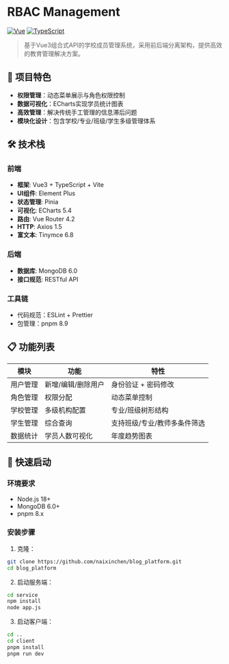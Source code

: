 # RBAC Management

[![Vue](https://img.shields.io/badge/Vue-3.3.4-brightgreen)](https://vuejs.org/)
[![TypeScript](https://img.shields.io/badge/TypeScript-5.0.2-blue)](https://www.typescriptlang.org/)

> 基于Vue3组合式API的学校成员管理系统，采用前后端分离架构，提供高效的教育管理解决方案。

## 🌟 项目特色

- **权限管理**：动态菜单展示与角色权限控制
- **数据可视化**：ECharts实现学员统计图表
- **高效管理**：解决传统手工管理的信息滞后问题
- **模块化设计**：包含学校/专业/班级/学生多级管理体系

## 🛠️ 技术栈

### 前端
- **框架**: Vue3 + TypeScript + Vite
- **UI组件**: Element Plus
- **状态管理**: Pinia
- **可视化**: ECharts 5.4
- **路由**: Vue Router 4.2
- **HTTP**: Axios 1.5
- **富文本**: Tinymce 6.8

### 后端
- **数据库**: MongoDB 6.0
- **接口规范**: RESTful API

### 工具链
- 代码规范：ESLint + Prettier
- 包管理：pnpm 8.9

## 📋 功能列表

| 模块        | 功能                     | 特性                          |
|-------------|--------------------------|-------------------------------|
| 用户管理    | 新增/编辑/删除用户       | 身份验证 + 密码修改           |
| 角色管理    | 权限分配                 | 动态菜单控制                  |
| 学校管理    | 多级机构配置             | 专业/班级树形结构             |
| 学生管理    | 综合查询                 | 支持班级/专业/教师多条件筛选  |
| 数据统计    | 学员人数可视化           | 年度趋势图表                  |

## 🚀 快速启动

### 环境要求
- Node.js 18+
- MongoDB 6.0+
- pnpm 8.x

### 安装步骤
1. 克隆：
```bash
git clone https://github.com/naixinchen/blog_platform.git
cd blog_platform
```

2. 启动服务端：
```bash
cd service
npm install
node app.js
```

3. 启动客户端：
```bash
cd ..
cd client
pnpm install
pnpm run dev
```
###